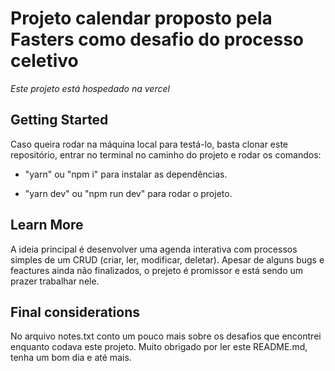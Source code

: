 # Projeto calendar proposto pela Fasters como desafio do processo celetivo


*Este projeto está hospedado na vercel*

## Getting Started
Caso queira rodar na máquina local para testá-lo, basta clonar este repositório, entrar no terminal no caminho do projeto e rodar os comandos:

- "yarn" ou "npm i" para instalar as dependências.

- "yarn dev" ou "npm run dev" para rodar o projeto.

## Learn More

A ideia principal é desenvolver uma agenda interativa com processos simples de um CRUD (criar, ler, modificar, deletar). Apesar de alguns bugs e feactures ainda não finalizados, o prejeto é promissor e está sendo um prazer trabalhar nele.

## Final considerations

No arquivo notes.txt conto um pouco mais sobre os desafios que encontrei enquanto codava este projeto. Muito obrigado por ler este README.md, tenha um bom dia e até mais.